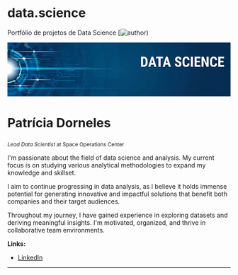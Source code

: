 # data.science
Portfólio de projetos de Data Science
[![author](https://www.linkedin.com/in/patr%C3%ADcia-berniere-dorneles-592053198/)) 

<p align="center">
  <img src="banner data science.png" >
</p>

# Patrícia Dorneles
<sub>*Lead Data Scientist* at Space Operations Center</sub>

I'm passionate about the field of data science and analysis. My current focus is on studying various analytical methodologies to expand my knowledge and skillset.

I aim to continue progressing in data analysis, as I believe it holds immense potential for generating innovative and impactful solutions that benefit both companies and their target audiences.

Throughout my journey, I have gained experience in exploring datasets and deriving meaningful insights. I'm motivated, organized, and thrive in collaborative team environments.

**Links:**
* [LinkedIn]([https://www.linkedin.com/in/carlosfab](https://www.linkedin.com/in/patr%C3%ADcia-berniere-dorneles-592053198/))


---




